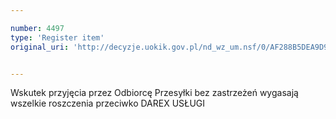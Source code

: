 ```yaml
---

number: 4497
type: 'Register item'
original_uri: 'http://decyzje.uokik.gov.pl/nd_wz_um.nsf/0/AF288B5DEA9D965CC1257B4B0039E2A3?OpenDocument'


---
```


Wskutek przyjęcia przez Odbiorcę Przesyłki bez zastrzeżeń wygasają wszelkie roszczenia przeciwko DAREX USŁUGI
